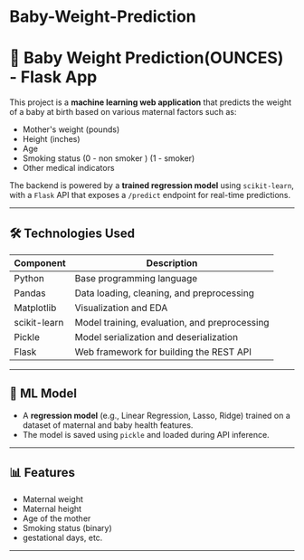 # Baby-Weight-Prediction

# 👶 Baby Weight Prediction(OUNCES) - Flask App

This project is a **machine learning web application** that predicts the weight of a baby at birth based on various maternal factors such as:

- Mother's weight (pounds)
- Height (inches)
- Age
- Smoking status (0 - non smoker ) (1 - smoker)
- Other medical indicators

The backend is powered by a **trained regression model** using `scikit-learn`, with a `Flask` API that exposes a `/predict` endpoint for real-time predictions.

---

## 🛠️ Technologies Used

| Component      | Description                                      |
|----------------|--------------------------------------------------|
| Python         | Base programming language                        |
| Pandas         | Data loading, cleaning, and preprocessing        |
| Matplotlib     | Visualization and EDA                            |
| scikit-learn   | Model training, evaluation, and preprocessing    |
| Pickle         | Model serialization and deserialization          |
| Flask          | Web framework for building the REST API          |

---

## 🧠 ML Model

- A **regression model** (e.g., Linear Regression, Lasso, Ridge) trained on a dataset of maternal and baby health features.
- The model is saved using `pickle` and loaded during API inference.

---

## 📊 Features

- Maternal weight
- Maternal height
- Age of the mother
- Smoking status (binary)
- gestational days, etc.

---


